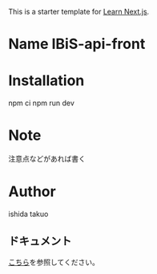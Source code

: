 This is a starter template for [Learn Next.js](https://nextjs.org/learn).

# Name IBiS-api-front

# Installation
npm ci
npm run dev

# Note
注意点などがあれば書く

# Author
ishida takuo

## ドキュメント
[こちら](./docs)を参照してください。
